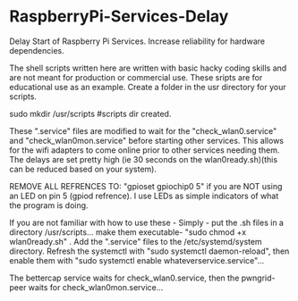 # RaspberryPi-Services-Delay
Delay Start of Raspberry Pi Services. Increase reliability for hardware dependencies.


The shell scripts written here are written with basic hacky coding skills and are not meant for production or commercial use. These sripts are for educational use as an example. Create a folder in the usr directory for your scripts. 

sudo mkdir /usr/scripts #scripts dir created.


These ".service" files are modified to wait for the "check_wlan0.service" and "check_wlan0mon.service" before starting other services.  This allows for the wifi adapters to come online prior to other services needing them.  The delays are set pretty high (ie 30 seconds on the wlan0ready.sh)(this can be reduced based on your system).  


REMOVE ALL REFRENCES TO: "gpioset gpiochip0 5" if you are NOT using an LED on pin 5 (gpiod refrence).  I use LEDs as simple indicators of what the program is doing.


If you are not familiar with how to use these - Simply - put the .sh files in a directory /usr/scripts... make them executable- "sudo chmod +x wlan0ready.sh" .  Add the ".service" files to the /etc/systemd/system directory.  Refresh the systemctl with "sudo systemctl daemon-reload", then enable them with "sudo systemctl enable whateverservice.service"... 


The bettercap service waits for check_wlan0.service, then the pwngrid-peer waits for check_wlan0mon.service...
